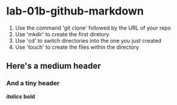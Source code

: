 # lab-01b-github-markdown
1) Use the command 'git clone' followed by the URL of your repo
1) Use 'mkdir' to create the first diretory
1) Use 'cd' to switch directories into the one you just created
1) Use 'touch' to create the files within the directory

## Here's a medium header
### And a tiny header
***italics***
**bold**

